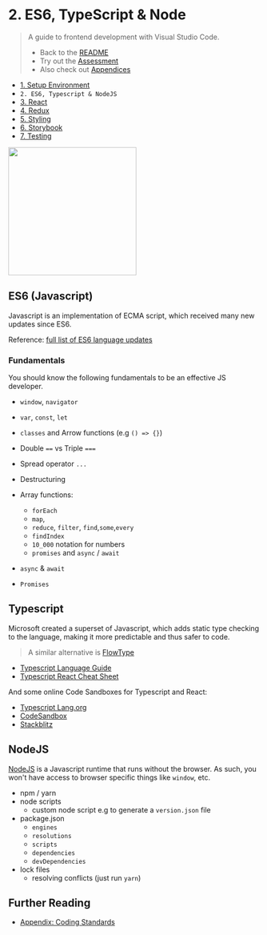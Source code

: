 # 2. ES6, TypeScript & Node

> A guide to frontend development with Visual Studio Code.
>
> - Back to the [README](../../README.md)
> - Try out the [Assessment](./guides/CryptoCharts.md)
> - Also check out [Appendices](./appendix/CodingStandards.md)

- [1. Setup Environment](./1-SetupEnvironment.md)
- `2. ES6, Typescript & NodeJS`
- [3. React](./3-React.md)
- [4. Redux](./4-Redux.md)
- [5. Styling](./5-Styling.md)
- [6. Storybook](./6-Storybook.md)
- [7. Testing](./7-Testing.md)

<img
style="width: 256px"
width="256"
src="https://s3.amazonaws.com/clarityfm-production/attachments/6604/default/es6.png?1442839695"
/>

## ES6 (Javascript)

Javascript is an implementation of ECMA script, which received many new updates since ES6.

Reference: [full list of ES6 language updates](https://github.com/lukehoban/es6features)

### Fundamentals

You should know the following fundamentals to be an effective JS developer.

- `window`, `navigator`
- `var`, `const`, `let`
- `classes` and Arrow functions (e.g `() => {}`)
- Double `==` vs Triple `===`
- Spread operator `...`
- Destructuring
- Array functions:
  - `forEach`
  - `map`,
  - `reduce`, `filter`, `find`,`some`,`every`
  - `findIndex`
  - `10_000` notation for numbers
  - `promises` and `async` / `await`

- `async` & `await`
- `Promises`

## Typescript

Microsoft created a superset of Javascript, which adds static type checking to the language, making it more predictable and thus safer to code.

> A similar alternative is [FlowType](https://flow.org/)

- [Typescript Language Guide](https://www.typescriptlang.org/)
- [Typescript React Cheat Sheet](https://github.com/typescript-cheatsheets/react)

And some online Code Sandboxes for Typescript and React:

- [Typescript Lang.org](https://www.typescriptlang.org/play?#code/JYWwDg9gTgLgBAKjgQwM5wEoFNkGN4BmUEIcA5FDvmQNwCwAUKJLHAN5wCuqWAyjMhhYANFx4BRAgSz44AXzhES5Snhi1GjLAA8W8XBAB2qeAGEInQ0KjjtycABsscALxwAFAEpXAPnaM4OANjeABtA0sYUR4Yc0iAXVcxPgEhdwAGT3oGAOTJaXx3L19-BkDAgBMIXE4QLCsAOhhgGCckgAMATQsgh2BcAGssCrgAEjYIqwVmutR27MC5LM0yuEoYTihDD1zAgB4K4AA3H13yvbAfbs5e-qGRiYspuBmsVD2Aekuz-YAjThgMCMcCMpj6gxcbGKLj8MTiVnck3gAGo4ABGTxyU6rcrlMF3OB1H5wT7-QFGbG4z6HE65ZYMOSMIA)
- [CodeSandbox](https://codesandbox.io/s/react-ts?utm_source=dotnew)
- [Stackblitz](https://stackblitz.com/edit/react-typescript-base)

## NodeJS

[NodeJS](https://nodejs.org/en/) is a Javascript runtime that runs without the browser.
As such, you won't have access to browser specific things like `window`, etc.

- npm / yarn
- node scripts
  - custom node script e.g to generate a `version.json` file
- package.json
  - `engines`
  - `resolutions`
  - `scripts`
  - `dependencies`
  - `devDependencies`
- lock files
  - resolving conflicts (just run `yarn`)

## Further Reading

- [Appendix: Coding Standards](./appendix/CodingStandards.md)
